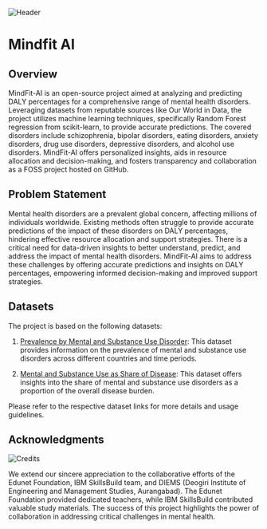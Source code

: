 ![Header](https://github.com/s-m-quadri/mindfit-ai/assets/88645248/2bcfbf12-26ff-409c-9798-7ec59ad07b8e)

# Mindfit AI

## Overview

MindFit-AI is an open-source project aimed at analyzing and predicting DALY percentages for a comprehensive range of mental health disorders. Leveraging datasets from reputable sources like Our World in Data, the project utilizes machine learning techniques, specifically Random Forest regression from scikit-learn, to provide accurate predictions. The covered disorders include schizophrenia, bipolar disorders, eating disorders, anxiety disorders, drug use disorders, depressive disorders, and alcohol use disorders. MindFit-AI offers personalized insights, aids in resource allocation and decision-making, and fosters transparency and collaboration as a FOSS project hosted on GitHub.

## Problem Statement

Mental health disorders are a prevalent global concern, affecting millions of individuals worldwide. Existing methods often struggle to provide accurate predictions of the impact of these disorders on DALY percentages, hindering effective resource allocation and support strategies. There is a critical need for data-driven insights to better understand, predict, and address the impact of mental health disorders. MindFit-AI aims to address these challenges by offering accurate predictions and insights on DALY percentages, empowering informed decision-making and improved support strategies.

## Datasets

The project is based on the following datasets:

1. [Prevalence by Mental and Substance Use Disorder](https://ourworldindata.org/grapher/prevalence-by-mental-and-substance-use-disorder): This dataset provides information on the prevalence of mental and substance use disorders across different countries and time periods.

2. [Mental and Substance Use as Share of Disease](https://ourworldindata.org/grapher/mental-and-substance-use-as-share-of-disease): This dataset offers insights into the share of mental and substance use disorders as a proportion of the overall disease burden.

Please refer to the respective dataset links for more details and usage guidelines.

## Acknowledgments

![Credits](https://github.com/s-m-quadri/mindfit-ai/assets/88645248/3dc306fc-76eb-4a3b-80a6-9ea4781014f7)

We extend our sincere appreciation to the collaborative efforts of the Edunet Foundation, IBM SkillsBuild team, and DIEMS (Deogiri Institute of Engineering and Management Studies, Aurangabad). The Edunet Foundation provided dedicated teachers, while IBM SkillsBuild contributed valuable study materials. The success of this project highlights the power of collaboration in addressing critical challenges in mental health.
